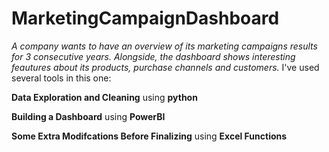 # MarketingCampaignDashboard
*A company wants to have an overview of its marketing campaigns results for 3 consecutive years. Alongside, the dashboard shows interesting feautures about its products, purchase channels and customers.*
I've used several tools in this one:

**Data Exploration and Cleaning** using **python**

**Building a Dashboard** using **PowerBI**

**Some Extra Modifcations Before Finalizing** using **Excel Functions**
